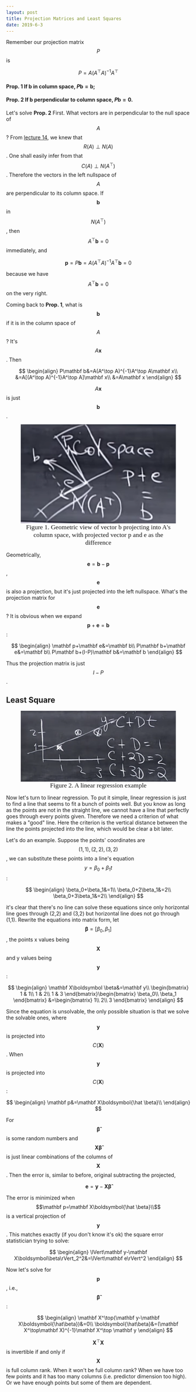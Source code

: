 ```yaml
---
layout: post
title: Projection Matrices and Least Squares
date: 2019-6-3
---
```


Remember our projection matrix $$P$$ is 

$$
P=A(A^\top A)^{-1}A^\top
$$

#### Prop. 1 If $\mathbf b$ in column space, $P\mathbf b=\mathbf b$;

#### Prop. 2 If $\mathbf b$ perpendicular to column space, $P\mathbf b=0$.

Let's solve **Prop. 2** First. What vectors are in perpendicular to the null space of $$A$$? From [lecture 14](./orthogonal_vectors_and_subspaces), we knew that $$R(A)\perp N(A)$$. One shall easily infer from that $$C(A)\perp N(A^\top)$$. Therefore the vectors in the left nullspace of $$A$$ are perpendicular to its column space. If $$\mathbf b$$ in $$N(A^\top)$$, then $$A^\top \mathbf b=0$$ immediately, and

$$
\mathbf p=P\mathbf b=A(A^\top A)^{-1}A^\top \mathbf b=0
$$

because we have $$A^\top \mathbf b=0$$ on the very right.

Coming back to **Prop. 1**, what is $$\mathbf b$$ if it is in the column space of $$A$$? It's $$A\mathbf x$$. Then 

$$
\begin{align}
P\mathbf b&=A(A^\top A)^{-1}A^\top A\mathbf x\\
&=A[(A^\top A)^{-1}A^\top A]\mathbf x\\
&=A\mathbf x
\end{align}
$$

$$A\mathbf x$$ is just $$\mathbf b$$. 

<figure><img style="align-content: center; margin-left: auto; margin-right: auto; display: block;" src="../../assets/graph5.png">
  <figcaption style="text-align: center; font-family: MJXc-TeX-math-I,MJXc-TeX-math-Ix,MJXc-TeX-math-Iw; font-size: 1.1rem;">Figure 1. Geometric view of vector b projecting into A's column space, with projected vector p and e as the difference </figcaption>
</figure>

Geometrically, $$\mathbf e=\mathbf b-\mathbf p$$, $$\mathbf e$$ is also a projection, but it's just projected into the left nullspace. What's the projection matrix for $$\mathbf e$$? It is obvious when we expand $$\mathbf p+\mathbf e=\mathbf b$$:

$$
\begin{align}
\mathbf p+\mathbf e&=\mathbf b\\
P\mathbf b+\mathbf e&=\mathbf b\\
P\mathbf b+(I-P)\mathbf b&=\mathbf b
\end{align}
$$

Thus the projection matrix is just $$I-P$$.

## Least Square

<figure><img style="align-content: center; margin-left: auto; margin-right: auto; display: block;" src="../../assets/graph6.png">
  <figcaption style="text-align: center; font-family: MJXc-TeX-math-I,MJXc-TeX-math-Ix,MJXc-TeX-math-Iw; font-size: 1.1rem;">Figure 2. A linear regression example</figcaption>
</figure>
Now let's turn to linear regression. To put it simple, linear regression is just to find a line that seems to fit a bunch of points well. But you know as long as the points are not in the straight line, we cannot have a line that perfectly goes through every points given. Therefore we need a criterion of what makes a "good" line. Here the criterion is the vertical distance between the line the points projected into the line, which would be clear a bit later. 

Let's do an example. Suppose the points' coordinates are $$(1,1), (2,2), (3,2)$$, we can substitute these points into a line's equation $$y=\beta_0+\beta_1t$$:

$$
\begin{align}
\beta_0+\beta_1&=1\\
\beta_0+2\beta_1&=2\\
\beta_0+3\beta_1&=2\\
\end{align}
$$

it's clear that there's no line can solve these equations since only horizontal line goes through (2,2) and (3,2) but horizontal line does not go through (1,1). Rewrite the equations into matrix form, let $$\boldsymbol\beta=[\beta_0,\beta_1]$$, the points x values being $$\mathbf X$$ and y values being $$\mathbf y$$:

$$
\begin{align}
\mathbf X\boldsymbol \beta&=\mathbf y\\
\begin{bmatrix}
1 & 1\\
1 & 2\\
1 & 3
\end{bmatrix}\begin{bmatrix}
\beta_0\\
\beta_1
\end{bmatrix} &=\begin{bmatrix}
1\\
2\\
3
\end{bmatrix}
\end{align}
$$

Since the equation is unsolvable, the only possible situation is that we solve the solvable ones, where $$\mathbf y$$ is projected into $$C(\mathbf X)$$. When $$\mathbf y$$ is projected into $$C(\mathbf X)$$: 

$$
\begin{align}
\mathbf p&=\mathbf X\boldsymbol{\hat \beta}\\
\end{align}
$$

For $$\boldsymbol{\hat \beta}$$ is some random numbers and $$\mathbf X\boldsymbol{\hat \beta}$$ is just linear combinations of the columns of $$\mathbf X$$. Then the error is, similar to before, original subtracting the projected, 

$$
\mathbf e=\mathbf y-\mathbf X\boldsymbol{\hat\beta}
$$

The error is minimized when $$\mathbf p=\mathbf X\boldsymbol{\hat \beta}\\$$ is a vertical projection of $$\mathbf y$$. This matches exactly (if you don't know it's ok) the square error statistician trying to solve:

$$
\begin{align}
\lVert\mathbf y-\mathbf X\boldsymbol\beta\rVert_2^2&=\lVert\mathbf e\rVert^2
\end{align}
$$

Now let's solve for $$\mathbf p$$, i.e., $$\boldsymbol{\hat \beta}$$:

$$
\begin{align}
\mathbf X^\top(\mathbf y-\mathbf X\boldsymbol{\hat\beta})&=0\\
\boldsymbol{\hat\beta}&=(\mathbf X^\top\mathbf X)^{-1}\mathbf X^\top \mathbf y
\end{align}
$$

$$\mathbf X^\top\mathbf X$$ is invertible if and only if $$\mathbf X$$ is full column rank. When it won't be full column rank? When we have too few points and it has too many columns (i.e. predictor dimension too high). Or we have enough points but some of them are dependent. 